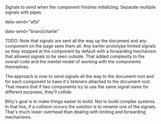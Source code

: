 Signals to send
when the component finishes initializing. Separate
multiple signals with pipes

data-send="alfa"

data-send="bravo|charlie"

TODO: Note that signals are sent all the way 
up the document and any component 
on the page sees them all. Any earlier 
prototype limited signals so they
stopped at the component by default
with a forwarding mechanism that
allowed signals to be seen outside. 
That added complexity to the overall
code and the mental model of working
with the components themselves. 

The approach is now to send signals
all the way to the document root
and for each component to have
it's listeners attached to the 
document root. That means that
if two components try to use 
the same signal name for different
purposes, they'll collide.

Bitty's goal is to make things easier
to build. Not to build complex systems.
In that line, if a collision occurs
the solution is to rename one of the
signals. That's much lower overhead
than dealing with limiting and forwarding
mechanisms. 



